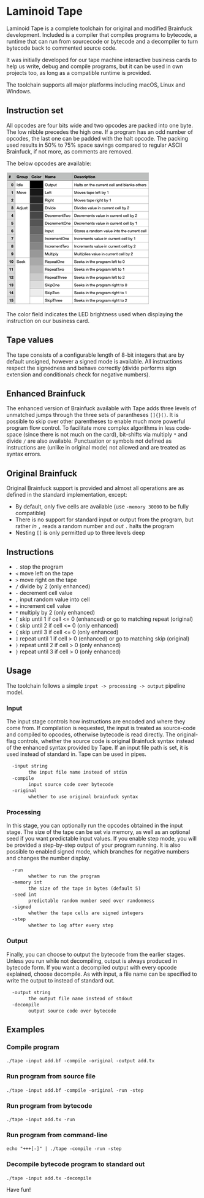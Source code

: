 # Laminoid Tape
Laminoid Tape is a complete toolchain for original and modified Brainfuck development.
Included is a compiler that compiles programs to bytecode, a runtime that can run from sourcecode or bytecode
and a decompiler to turn bytecode back to commented source code.

It was initially developed for our tape machine interactive business cards to help us write, debug and compile programs,
but it can be used in own projects too, as long as a compatible runtime is provided.

The toolchain supports all major platforms including macOS, Linux and Windows.

## Instruction set
All opcodes are four bits wide and two opcodes are packed into one byte. The low nibble precedes the high one.
If a program has an odd number of opcodes, the last one can be padded with the halt opcode.
The packing used results in 50% to 75% space savings compared to regular ASCII Brainfuck, if not more, as comments are removed.

The below opcodes are available:

![Laminoid Tape instruction set](instructions.png)

The color field indicates the LED brightness used when displaying the instruction on our business card.

## Tape values
The tape consists of a configurable length of 8-bit integers that are by default unsigned, however a signed mode is available.
All instructions respect the signedness and behave correctly (divide performs sign extension and conditionals check for negative numbers).

## Enhanced Brainfuck
The enhanced version of Brainfuck available with Tape adds three levels of unmatched jumps through the three sets of parantheses `[]{}()`.
It is possible to skip over other parentheses to enable much more powerful program flow control.
To facilitate more complex algorithms in less code-space (since there is not much on the card), bit-shifts via multiply `*` and divide `/` are also available.
Punctuation or symbols not defined as instructions are (unlike in original mode) not allowed and are treated as syntax errors. 

## Original Brainfuck
Original Brainfuck support is provided and almost all operations are as defined in the standard implementation, except:
- By default, only five cells are available (use `-memory 30000` to be fully compatible)
- There is no support for standard input or output from the program, but rather *in* `,` reads a random number and *out* `.` halts the program
- Nesting `[]` is only permitted up to three levels deep

## Instructions
- `.` stop the program
- `<` move left on the tape
- `>` move right on the tape
- `/` divide by 2 (only enhanced)
- `-` decrement cell value
- `,` input random value into cell
- `+` increment cell value
- `*` multiply by 2 (only enhanced)
- `[` skip until 1 if cell <= 0 (enhanced) or go to matching repeat (original)
- `(` skip until 2 if cell <= 0 (only enhanced)
- `{` skip until 3 if cell <= 0 (only enhanced)
- `]` repeat until 1 if cell > 0 (enhanced) or go to matching skip (original)
- `)` repeat until 2 if cell > 0 (only enhanced)
- `}` repeat until 3 if cell > 0 (only enhanced)

## Usage
The toolchain follows a simple `input -> processing -> output` pipeline model.

### Input
The input stage controls how instructions are encoded and where they come from.
If compilation is requested, the input is treated as source-code and compiled to opcodes, otherwise bytecode is read directly.
The original-flag controls, whether the source code is original Brainfuck syntax instead of the enhanced syntax provided by Tape.
If an input file path is set, it is used instead of standard in. Tape can be used in pipes.

```
  -input string
        the input file name instead of stdin
  -compile
        input source code over bytecode
  -original
        whether to use original brainfuck syntax
```

### Processing
In this stage, you can optionally run the opcodes obtained in the input stage.
The size of the tape can be set via memory, as well as an optional seed if you want predictable input values.
If you enable step mode, you will be provided a step-by-step output of your program running.
It is also possible to enabled signed mode, which branches for negative numbers and changes the number display.
```
  -run
        whether to run the program
  -memory int
        the size of the tape in bytes (default 5)
  -seed int
        predictable random number seed over randomness
  -signed
    	whether the tape cells are signed integers
  -step
        whether to log after every step
```

### Output
Finally, you can choose to output the bytecode from the earlier stages.
Unless you run while not decompiling, output is always produced in bytecode form.
If you want a decompiled output with every opcode explained, choose decompile.
As with input, a file name can be specified to write the output to instead of standard out.
```
  -output string
        the output file name instead of stdout
  -decompile
        output source code over bytecode
```

## Examples
### Compile program
`./tape -input add.bf -compile -original -output add.tx`

### Run program from source file
`./tape -input add.bf -compile -original -run -step`

### Run program from bytecode
`./tape -input add.tx -run`

### Run program from command-line
`echo "+++[-]" | ./tape -compile -run -step`

### Decompile bytecode program to standard out
`./tape -input add.tx -decompile`

Have fun!
